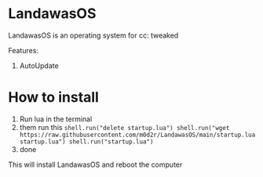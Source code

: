 # LandawasOS
LandawasOS is an operating system for cc: tweaked

Features:
1. AutoUpdate

# How to install
1. Run lua in the terminal
2. them run this
`shell.run("delete startup.lua") shell.run("wget https://raw.githubusercontent.com/m0d2r/LandawasOS/main/startup.lua startup.lua") shell.run("startup.lua")`
3. done

This will install LandawasOS and reboot the computer